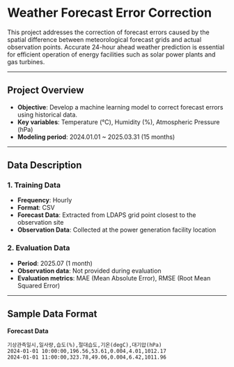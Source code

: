 # Weather Forecast Error Correction

This project addresses the correction of forecast errors caused by the spatial difference between meteorological forecast grids and actual observation points. Accurate 24-hour ahead weather prediction is essential for efficient operation of energy facilities such as solar power plants and gas turbines.

---

## **Project Overview**

- **Objective**: Develop a machine learning model to correct forecast errors using historical data.
- **Key variables**: Temperature (°C), Humidity (%), Atmospheric Pressure (hPa)
- **Modeling period**: 2024.01.01 ~ 2025.03.31 (15 months)

---

## **Data Description**

### 1. Training Data
- **Frequency**: Hourly
- **Format**: CSV
- **Forecast Data**: Extracted from LDAPS grid point closest to the observation site
- **Observation Data**: Collected at the power generation facility location

### 2. Evaluation Data
- **Period**: 2025.07 (1 month)
- **Observation data**: Not provided during evaluation
- **Evaluation metrics**: MAE (Mean Absolute Error), RMSE (Root Mean Squared Error)

---

## **Sample Data Format**
**Forecast Data**

```csv
기상관측일시,일사량,습도(%),절대습도,기온(degC),대기압(hPa)
2024-01-01 10:00:00,196.56,53.61,0.004,4.01,1012.17
2024-01-01 11:00:00,323.78,49.06,0.004,6.42,1011.96


